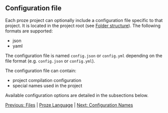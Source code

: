 ## Configuration file

Each proze project can optionally include a configuration file specific to
that project. It is located in the project root (see
[Folder structure](#folder-structure)). The following formats are supported:
- json
- yaml

The configuration file is named `config.json` or `config.yml` depending
on the file format (e.g. `config.json` or `config.yml`).

The configuration file can contain:
- project compilation configuration
- special names used in the project

Available configuration options are detailed in the subsections below.

[Previous: Files](./files.md) | [Proze Language](./proze-language.md) | [Next: Configuration Names](./config-names.md)
